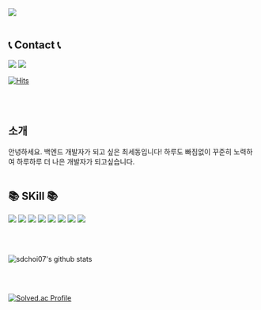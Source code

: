 
<img src="https://capsule-render.vercel.app/api?type=Rect&color=A3DCBE&height=300&section=header&text=Welcome%20to%20My%20Git&fontSize=90" />
 <br/>
 <br/>
 
## 📞 Contact 📞
<a href="mailto:djop1212@gmail.com" target="_blank"><img src="https://img.shields.io/badge/Gmail-EA4335?style=flat-square&logo=Gmail&logoColor=white"></a>
<a href="https://www.instagram.com/choi_sae27" target="_blank"> <img src="https://img.shields.io/badge/Instagram-E4405F?style=flat-square&logo=Instagram&logoColor=white"> </a>
<br/>

[![Hits](https://hits.seeyoufarm.com/api/count/incr/badge.svg?url=https%3A%2F%2Fgithub.com%2Fsdchoi07%2Fhit-counter&count_bg=%2379C83D&title_bg=%23555555&icon=&icon_color=%23E7E7E7&title=hits&edge_flat=false)](https://hits.seeyoufarm.com)

<br/>
<br/>
 
## 소개
안녕하세요. 백엔드 개발자가 되고 싶은 최세동입니다!
하루도 빠짐없이 꾸준히 노력하여 하루하루 더 나은 개발자가 되고싶습니다.
<br/>
<br/>
 
## 📚 SKill 📚
<img src="https://img.shields.io/badge/React-61DAFB?style=flat-square&logo=React&logoColor=white"> </a>
<img src="https://img.shields.io/badge/Spring-6DB33F?style=flat-square&logo=Spring&logoColor=white"> </a>
<img src="https://img.shields.io/badge/Gradle-02303A?style=flat-square&logo=Gradle&logoColor=white"> </a>
<img src="https://img.shields.io/badge/Docker-2496ED?style=flat-square&logo=Docker&logoColor=white"> </a>
<img src="https://img.shields.io/badge/Kubernetes-326CE5?style=flat-square&logo=Kubernetes&logoColor=white"> </a>
<img src="https://img.shields.io/badge/Oracle-F80000?style=flat-square&logo=Oracle&logoColor=white"> </a>
<img src="https://img.shields.io/badge/Kafka-231F20?style=flat-square&logo=Kafka&logoColor=white"> </a>
<img src="https://img.shields.io/badge/Ubuntu-E95420?style=flat-square&logo=Ubuntu&logoColor=white"> </a>

<br/>
<br/>

![sdchoi07's github stats](https://github-readme-stats.vercel.app/api?username=sdchoi07&show_icons=true)

<br/>
<br/>

[![Solved.ac Profile](http://mazassumnida.wtf/api/v2/generate_badge?boj={djop})](https://solved.ac/{djop})

